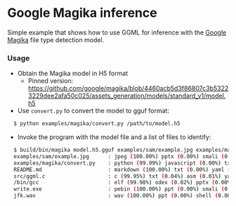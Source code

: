 # Google Magika inference

Simple example that shows how to use GGML for inference with the [Google Magika](https://github.com/google/magika) file type detection model.

### Usage

- Obtain the Magika model in H5 format
  - Pinned version: https://github.com/google/magika/blob/4460acb5d3f86807c3b53223229dee2afa50c025/assets_generation/models/standard_v1/model.h5
- Use `convert.py` to convert the model to gguf format:
```bash
  $ python examples/magika/convert.py /path/to/model.h5
```
- Invoke the program with the model file and a list of files to identify:
```bash
  $ build/bin/magika model.h5.gguf examples/sam/example.jpg examples/magika/convert.py README.md src/ggml.c /bin/gcc write.exe jfk.wav
  examples/sam/example.jpg      : jpeg (100.00%) pptx (0.00%) smali (0.00%) shell (0.00%) sevenzip (0.00%)
  examples/magika/convert.py    : python (99.99%) javascript (0.00%) txt (0.00%) asm (0.00%) scala (0.00%)
  README.md                     : markdown (100.00%) txt (0.00%) yaml (0.00%) ppt (0.00%) shell (0.00%)
  src/ggml.c                    : c (99.95%) txt (0.04%) asm (0.01%) yaml (0.00%) html (0.00%)
  /bin/gcc                      : elf (99.98%) odex (0.02%) pptx (0.00%) smali (0.00%) shell (0.00%)
  write.exe                     : pebin (100.00%) ppt (0.00%) smali (0.00%) shell (0.00%) sevenzip (0.00%)
  jfk.wav                       : wav (100.00%) ppt (0.00%) shell (0.00%) sevenzip (0.00%) scala (0.00%)
```
